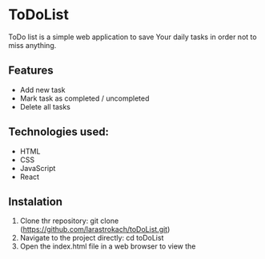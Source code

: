 # ToDoList

ToDo list is a simple web application to save Your daily tasks in order not to miss anything.

## Features
* Add new task
* Mark task as completed / uncompleted
* Delete all tasks

## Technologies used:
* HTML
* CSS
* JavaScript
* React

## Instalation
1. Clone thr repository: git clone (https://github.com/larastrokach/toDoList.git)
2. Navigate to the project directly: cd toDoList
3. Open the index.html file in a web browser to view the  
